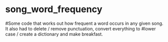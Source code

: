 # song_word_frequency
#Some code that works out how frequent a word occurs in any given song. It also had to delete / remove punctuation, convert everything to #lower case / create a dictionary and make breakfast.


